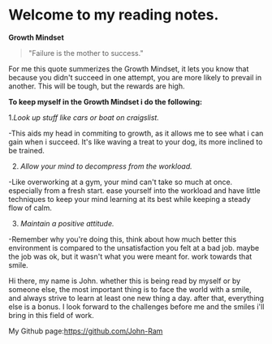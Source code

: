 # Welcome to my reading notes.

**Growth Mindset**

>"Failure is the mother to success."
>

For me this quote summerizes the Growth Mindset, it lets you know that because you didn't succeed in one attempt, you are more likely to prevail in another. This will be tough, but the rewards are high.

**To keep myself in the Growth Mindset i do the following:**

1.*Look up stuff like cars or boat on craigslist.*

-This aids my head in commiting to growth, as it allows me to see what i can gain when i succeed. It's like waving a treat to your dog, its more inclined to be trained.

2. *Allow your mind to decompress from the workload.* 

-Like overworking at a gym, your mind can't take so much at once. especially from a fresh start. ease yourself into the workload and have little techniques to keep your mind learning at its best while keeping a steady flow of calm.

3. *Maintain a positive attitude.*

-Remember why you're doing this, think about how much better this environment is compared to the unsatisfaction you felt at a bad job. maybe the job was ok, but it wasn't what you were meant for. work towards that smile.

Hi there, my name is John. whether this is being read by myself or by someone else, the most important thing is to face the world with a smile, and always strive to learn at least one new thing a day. after that, everything else is a bonus. I look forward to the challenges before me and the smiles i'll bring in this field of work.

My Github page:https://github.com/John-Ram
